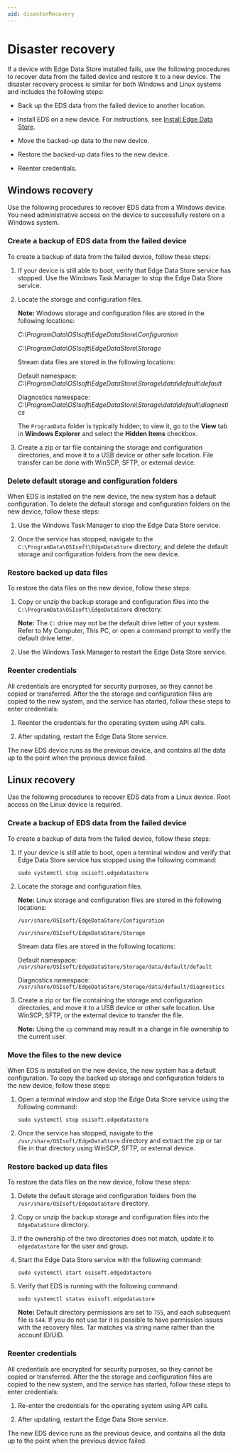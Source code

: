 ```yaml
---
uid: disasterRecovery
---
```


# Disaster recovery

If a device with Edge Data Store installed fails, use the following procedures to recover data from the failed device and restore it to a new device. The disaster recovery process is similar for both Windows and Linux systems and includes the following steps:

- Back up the EDS data from the failed device to another location.

- Install EDS on a new device. For instructions, see [Install Edge Data Store](xref:InstallEdgeDataStore).

- Move the backed-up data to the new device.

- Restore the backed-up data files to the new device.

- Reenter credentials.

## Windows recovery

Use the following procedures to recover EDS data from a Windows device. You need administrative access on the device to successfully restore on a Windows system.

### Create a backup of EDS data from the failed device

To create a backup of data from the failed device, follow these steps:

1. If your device is still able to boot, verify that Edge Data Store service has stopped. Use the Windows Task Manager to stop the Edge Data Store service.

1. Locate the storage and configuration files.

   **Note:** Windows storage and configuration files are stored in the following locations:
   
	_C:\ProgramData\OSIsoft\EdgeDataStore\Configuration_
   
	_C:\ProgramData\OSIsoft\EdgeDataStore\Storage_

	Stream data files are stored in the following locations:

	Default namespace: _C:\ProgramData\OSIsoft\EdgeDataStore\Storage\data\default\default_
	
    Diagnostics namespace: _C:\ProgramData\OSIsoft\EdgeDataStore\Storage\data\default\diagnostics_
   
	The `ProgramData` folder is typically hidden; to view it, go to the **View** tab in **Windows Explorer** and select the **Hidden Items** checkbox.

1. Create a zip or tar file containing the storage and configuration directories, and move it to a USB device or other safe location. File transfer can be done with WinSCP, SFTP, or external device.

### Delete default storage and configuration folders

When EDS is installed on the new device, the new system has a default configuration. To delete the default storage and configuration folders on the new device, follow these steps:

1. Use the Windows Task Manager to stop the Edge Data Store service.

1. Once the service has stopped, navigate to the `C:\ProgramData\OSIsoft\EdgeDataStore` directory, and delete the default storage and configuration folders from the new device.

### Restore backed up data files

To restore the data files on the new device, follow these steps:

1. Copy or unzip the backup storage and configuration files into the `C:\ProgramData\OSIsoft\EdgeDataStore` directory.

   **Note:** The `C:` drive may not be the default drive letter of your system. Refer to My Computer, This PC, or open a command prompt to verify the default drive letter.

1. Use the Windows Task Manager to restart the Edge Data Store service.

### Reenter credentials

All credentials are encrypted for security purposes, so they cannot be copied or transferred. After the the storage and configuration files are copied to the new system, and the service has started, follow these steps to enter credentials:

1. Reenter the credentials for the operating system using API calls. 

1. After updating, restart the Edge Data Store service. 
	
The new EDS device runs as the previous device, and contains all the data up to the point when the previous device failed.

## Linux recovery

Use the following procedures to recover EDS data from a Linux device. Root access on the Linux device is required.

### Create a backup of EDS data from the failed device

To create a backup of data from the failed device, follow these steps:

1. If your device is still able to boot, open a terminal window and verify that Edge Data Store service has stopped using the following command: 

	  ```
	  sudo systemctl stop osisoft.edgedatastore
	  ```

1. Locate the storage and configuration files.

   **Note:** Linux storage and configuration files are stored in the following locations:
	
	`/usr/share/OSIsoft/EdgeDataStore/Configuration`
	
	`/usr/share/OSIsoft/EdgeDataStore/Storage`

	Stream data files are stored in the following locations:

	Default namespace: `/usr/share/OSIsoft/EdgeDataStore/Storage/data/default/default`

    Diagnostics namespace: `/usr/share/OSIsoft/EdgeDataStore/Storage/data/default/diagnostics`

1. Create a zip or tar file containing the storage and configuration directories, and move it to a USB device or other safe location. Use WinSCP, SFTP, or the external device to transfer the file.

   **Note:** Using the `cp` command may result in a change in file ownership to the current user. 

### Move the files to the new device

When EDS is installed on the new device, the new system has a default configuration. To copy the backed up storage and configuration folders to the new device, follow these steps: 

1. Open a terminal window and stop the Edge Data Store service using the following command:

	  ```
	  sudo systemctl stop osisoft.edgedatastore
	  ```

1. Once the service has stopped, navigate to the `/usr/share/OSIsoft/EdgeDataStore` directory and extract the zip or tar file in that directory using WinSCP, SFTP, or external device.

### Restore backed up data files

To restore the data files on the new device, follow these steps:

1. Delete the default storage and configuration folders from the `/usr/share/OSIsoft/EdgeDataStore` directory.

1. Copy or unzip the backup storage and configuration files into the `EdgeDataStore` directory.

1. If the ownership of the two directories does not match, update it to `edgedatastore` for the user and group. 

1. Start the Edge Data Store service with the following command:

	  ```
	  sudo systemctl start osisoft.edgedatastore
	  ```

1. Verify that EDS is running with the following command:

	  ```
	  sudo systemctl status osisoft.edgedatastore
	  ```

   **Note:** Default directory permissions are set to `755`, and each subsequent file is `644`. If you do not use tar it is possible to have permission issues with the recovery files. Tar matches via string name rather than the account ID/UID.
 
### Reenter credentials

All credentials are encrypted for security purposes, so they cannot be copied or transferred. After the the storage and configuration files are copied to the new system, and the service has started, follow these steps to enter credentials:

1. Re-enter the credentials for the operating system using API calls. 

1. After updating, restart the Edge Data Store service. 

The new EDS device runs as the previous device, and contains all the data up to the point when the previous device failed.
